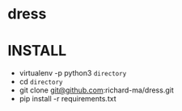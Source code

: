 # dress

# INSTALL
* virtualenv -p python3 `directory`
* cd `directory`
* git clone git@github.com:richard-ma/dress.git
* pip install -r requirements.txt
